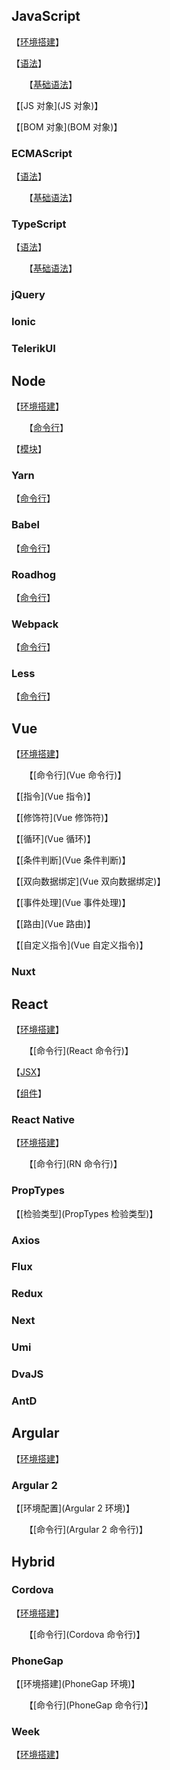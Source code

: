## JavaScript

【[环境搭建](环境搭建)】

【[语法]()】

　　【[基础语法](基础语法)】

【[JS 对象](JS 对象)】

【[BOM 对象](BOM 对象)】

### ECMAScript

【[语法]()】

　　【[基础语法](ecma语法)】

### TypeScript

【[语法]()】

　　【[基础语法](ts语法)】

### jQuery

### Ionic

### TelerikUI

## Node

【[环境搭建](node环境)】

　　【[命令行](node命令行)】

【[模块](模块)】

### Yarn

【[命令行](yarn)】

### Babel

【[命令行](babel)】

### Roadhog

【[命令行](roadhog)】

### Webpack

【[命令行](webpack)】

### Less

【[命令行](less)】

## Vue

【[环境搭建](vue环境)】

　　【[命令行](Vue 命令行)】

【[指令](Vue 指令)】

【[修饰符](Vue 修饰符)】

【[循环](Vue 循环)】

【[条件判断](Vue 条件判断)】

【[双向数据绑定](Vue 双向数据绑定)】

【[事件处理](Vue 事件处理)】

【[路由](Vue 路由)】

【[自定义指令](Vue 自定义指令)】

### Nuxt

## React

【[环境搭建](react环境)】

　　【[命令行](React 命令行)】

【[JSX](JSX)】

【[组件](组件)】

### React Native

【[环境搭建](rn环境)】

　　【[命令行](RN 命令行)】

### PropTypes

【[检验类型](PropTypes 检验类型)】

### Axios

### Flux

### Redux

### Next

### Umi

### DvaJS

### AntD

## Argular

【[环境搭建](argular环境)】

### Argular 2

【[环境配置](Argular 2 环境)】

　　【[命令行](Argular 2 命令行)】

## Hybrid

### Cordova

【[环境搭建](cor环境)】

　　【[命令行](Cordova 命令行)】

### PhoneGap

【[环境搭建](PhoneGap 环境)】

　　【[命令行](PhoneGap 命令行)】

### Week

【[环境搭建](week环境)】

